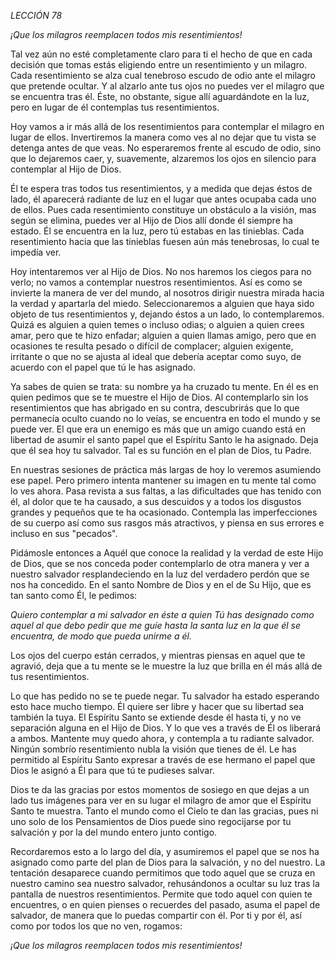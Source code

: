 *LECCIÓN 78*

*¡Que los milagros reemplacen todos mis resentimientos!*

Tal vez aún no esté completamente claro para ti el hecho de que en cada decisión que tomas estás eligiendo entre un resentimiento y un milagro. Cada resentimiento se alza cual tenebroso escudo de odio ante el milagro que pretende ocultar. Y al alzarlo ante tus ojos no puedes ver el milagro que se encuentra tras él. Éste, no obstante, sigue allí aguardándote en la luz, pero en lugar de él contemplas tus resentimientos.

Hoy vamos a ir más allá de los resentimientos para contemplar el milagro en lugar de ellos. Invertiremos la manera como ves al no dejar que tu vista se detenga antes de que veas. No esperaremos frente al escudo de odio, sino que lo dejaremos caer, y, suavemente, alzaremos los ojos en silencio para contemplar al Hijo de Dios.

Él te espera tras todos tus resentimientos, y a medida que dejas éstos de lado, él aparecerá radiante de luz en el lugar que antes ocupaba cada uno de ellos. Pues cada resentimiento constituye un obstáculo a la visión, mas según se elimina, puedes ver al Hijo de Dios allí donde él siempre ha estado. Él se encuentra en la luz, pero tú estabas en las tinieblas. Cada resentimiento hacia que las tinieblas fuesen aún más tenebrosas, lo cual te impedía ver.

Hoy intentaremos ver al Hijo de Dios. No nos haremos los ciegos para no verlo; no vamos a contemplar nuestros resentimientos. Así es como se invierte la manera de ver del mundo, al nosotros dirigir nuestra mirada hacia la verdad y apartarla del miedo. Seleccionaremos a alguien que haya sido objeto de tus resentimientos y, dejando éstos a un lado, lo contemplaremos. Quizá es alguien a quien temes o incluso odias; o alguien a quien crees amar, pero que te hizo enfadar; alguien a quien llamas amigo, pero que en ocasiones te resulta pesado o difícil de complacer; alguien exigente, irritante o que no se ajusta al ideal que debería aceptar como suyo, de acuerdo con el papel que tú le has asignado.

Ya sabes de quien se trata: su nombre ya ha cruzado tu mente. En él es en quien pedimos que se te muestre el Hijo de Dios. Al contemplarlo sin los resentimientos que has abrigado en su contra, descubrirás que lo que permanecía oculto cuando no lo veías, se encuentra en todo el mundo y se puede ver. El que era un enemigo es más que un amigo cuando está en libertad de asumir el santo papel que el Espíritu Santo le ha asignado. Deja que él sea hoy tu salvador. Tal es su función en el plan de Dios, tu Padre.

En nuestras sesiones de práctica más largas de hoy lo veremos asumiendo ese papel. Pero primero intenta mantener su imagen en tu mente tal como lo ves ahora. Pasa revista a sus faltas, a las dificultades que has tenido con él, al dolor que te ha causado, a sus descuidos y a todos los disgustos grandes y pequeños que te ha ocasionado. Contempla las imperfecciones de su cuerpo así como sus rasgos más atractivos, y piensa en sus errores e incluso en sus "pecados".

Pidámosle entonces a Aquél que conoce la realidad y la verdad de este Hijo de Dios, que se nos conceda poder contemplarlo de otra manera y ver a nuestro salvador resplandeciendo en la luz del verdadero perdón que se nos ha concedido. En el santo Nombre de Dios y en el de Su Hijo, que es tan santo como Él, le pedimos:

_Quiero contemplar a mi salvador en éste a quien Tú has designado como aquel al que debo pedir que me guíe hasta la santa luz en la que él se encuentra, de modo que pueda unirme a él._

Los ojos del cuerpo están cerrados, y mientras piensas en aquel que te agravió, deja que a tu mente se le muestre la luz que brilla en él más allá de tus resentimientos.

Lo que has pedido no se te puede negar. Tu salvador ha estado esperando esto hace mucho tiempo. Él quiere ser libre y hacer que su libertad sea también la tuya. El Espíritu Santo se extiende desde él hasta ti, y no ve separación alguna en el Hijo de Dios. Y lo que ves a través de Él os liberará a ambos. Mantente muy quedo ahora, y contempla a tu radiante salvador. Ningún sombrío resentimiento nubla la visión que tienes de él. Le has permitido al Espíritu Santo expresar a través de ese hermano el papel que Dios le asignó a Él para que tú te pudieses salvar.

Dios te da las gracias por estos momentos de sosiego en que dejas a un lado tus imágenes para ver en su lugar el milagro de amor que el Espíritu Santo te muestra. Tanto el mundo como el Cielo te dan las gracias, pues ni uno solo de los Pensamientos de Dios puede sino regocijarse por tu salvación y por la del mundo entero junto contigo.

Recordaremos esto a lo largo del día, y asumiremos el papel que se nos ha asignado como parte del plan de Dios para la salvación, y no del nuestro. La tentación desaparece cuando permitimos que todo aquel que se cruza en nuestro camino sea nuestro salvador, rehusándonos a ocultar su luz tras la pantalla de nuestros resentimientos. Permite que todo aquel con quien te encuentres, o en quien pienses o recuerdes del pasado, asuma el papel de salvador, de manera que lo puedas compartir con él. Por ti y por él, así como por todos los que no ven, rogamos:

_¡Que los milagros reemplacen todos mis resentimientos!_